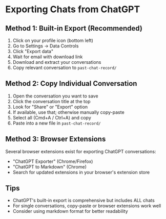 # Exporting Chats from ChatGPT

## Method 1: Built-in Export (Recommended)
1. Click on your profile icon (bottom left)
2. Go to Settings → Data Controls
3. Click "Export data"
4. Wait for email with download link
5. Download and extract your conversations
6. Copy relevant conversation to `past-chat-record/`

## Method 2: Copy Individual Conversation
1. Open the conversation you want to save
2. Click the conversation title at the top
3. Look for "Share" or "Export" option
4. If available, use that; otherwise manually copy-paste
5. Select all (Cmd+A / Ctrl+A) and copy
6. Paste into a new file in `past-chat-record/`

## Method 3: Browser Extensions
Several browser extensions exist for exporting ChatGPT conversations:
- "ChatGPT Exporter" (Chrome/Firefox)
- "ChatGPT to Markdown" (Chrome)
- Search for updated extensions in your browser's extension store

## Tips
- ChatGPT's built-in export is comprehensive but includes ALL chats
- For single conversations, copy-paste or browser extensions work well
- Consider using markdown format for better readability

